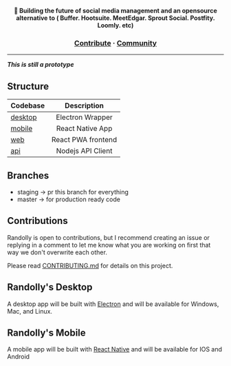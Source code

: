 
</p></a>
<p align="center">
  <strong> 🚀 Building the future of social media management and an opensource alternative to ( Buffer. Hootsuite. MeetEdgar. Sprout Social. Postfity. Loomly. etc)</strong>
</p>


<h3 align="center">
  <a href="https://github.com/randolly/randolly/blob/staging/CONTRIBUTING.md">Contribute</a>
  <span> · </span>
  <a href="https://discord.gg/s4Zt62EXjD">Community</a>
</h3>

---
***This is still a prototype***

## Structure

| Codebase              |      Description          |
| :-------------------- | :-----------------------: |
| [desktop](desktop)    |   Electron Wrapper        |
| [mobile](mobile)        |   React Native App        |
| [web](web)      |   React PWA frontend        |
| [api](api)        |      Nodejs API Client           |


## Branches

- staging -> pr this branch for everything
- master -> for production ready code

## Contributions

Randolly is open to contributions, but I recommend creating an issue or replying in a comment to let me know what you are working on first that way we don't overwrite each other.

Please read [CONTRIBUTING.md](https://github.com/randolly/randolly/blob/staging/CONTRIBUTING.md) for details on this project.

## Randolly's Desktop

A desktop app will be built with [Electron](https://www.electronjs.org/) and will be available for Windows, Mac, and Linux.

## Randolly's Mobile

A mobile app will be built with [React Native](https://reactnative.dev/) and will be available for IOS and Android 

